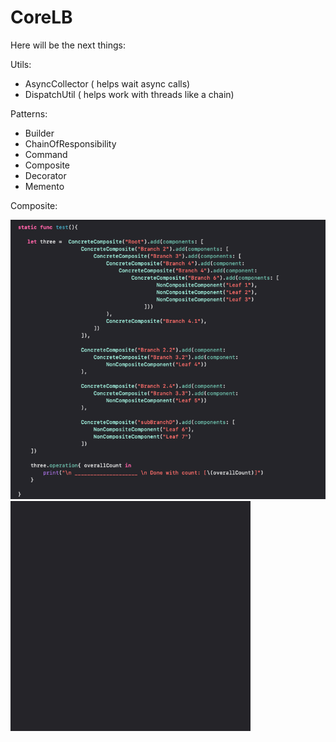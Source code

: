 # CoreLB

Here will be the next things: 

Utils: 
- AsyncCollector ( helps wait async calls)
- DispatchUtil ( helps work with threads like a chain)

Patterns:
- Builder
- ChainOfResponsibility
- Command
- Composite
- Decorator
- Memento



Composite:

![alt text](https://github.com/Icar05/CoreLB/blob/main/composer.png)
![alt text](https://github.com/Icar05/CoreLB/blob/main/composer.gif)
